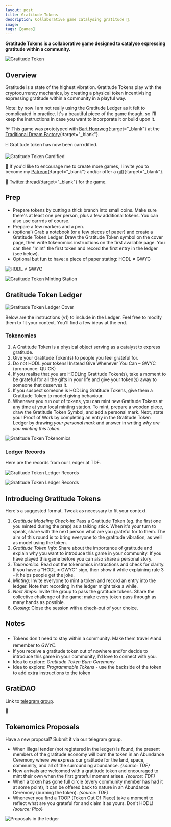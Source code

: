 ```yaml
---
layout: post
title: Gratitude Tokens
description: Collaborative game catalysing gratitude 💜.
image: 
tags: [games]
---
```


**Gratitude Tokens is a collaborative game designed to catalyse expressing gratitude within a community.**

![Gratitude Token](/assets/gratitude-token.jpg)

## Overview
Gratitude is a state of the highest vibration. Gratitude Tokens play with the cryptocurrency mechanics, by creating a physical token incentivising expressing gratitude within a community in a playful way.

Note: by now I am not really using the Gratitude Ledger as it felt to complicated in practice. It's a beautiful piece of the game though, so I'll keep the instructions in case you want to incorporate it or build upon it.

☀️ This game was prototyped with [Bart Hoorweg](https://www.linkedin.com/in/bart-hoorweg){:target="_blank"} at the [Traditional Dream Factory](https://traditionaldreamfactory.com){:target="_blank"}.

🃏 Gratitude token has now been carrrdified.

![Gratitude Token Cardified](/assets/gratitude-token-cardified.jpg)

🌱 If you'd like to encourage me to create more games, I invite you to become my [Patreon](https://patreon.com/michalkorzonek){:target="_blank"} and/or offer a [gift](/gift){:target="_blank"}.

🐥 [Twitter thread](https://twitter.com/michalkorzonek/status/1507047355291471890?s=21){:target="_blank"} for the game.

## Prep
- Prepare tokens by cutting a thick branch into small coins. Make sure there's at least one per person, plus a few additional tokens. You can also use carrrds of course.
- Prepare a few markers and a pen.
- (optional) Grab a notebook (or a few pieces of paper) and create a Gratitude Token Ledger. Draw the Gratitude Token symbol on the cover page, then write tokenomics instructions on the first available page. You can then "mint" the first token and record the first entry in the ledger (see below).
- Optional but fun to have: a piece of paper stating: HODL ≠ GWYC

![HODL ≠ GWYC](/assets/hodl-gwyc.jpg)

![Gratitude Token Minting Station](/assets/gratitude-token-mining-station.jpg)

## Gratitude Token Ledger
![Gratitude Token Ledger Cover](/assets/gratitude-token-ledger-cover.jpg)

Below are the instructions (v1) to include in the Ledger. Feel free to modify them to fit your context. You'll find a few ideas at the end.

### Tokenomics
1. A Gratitude Token is a physical object serving as a catalyst to express gratitude.
2. Give your Gratitude Token(s) to people you feel grateful for.
3. Do not HODL your tokens! Instead Give Whenever You Can – GWYC (pronounce: QUICK)
4. If you realise that you are HODLing Gratitude Token(s), take a moment to be grateful for all the gifts in your life and give your token(s) away to someone that deserves it.
5. If you suspect someone is HODLing Gratitude Tokens, give them a Gratitude Token to model giving behaviour.
6. Whenever you run out of tokens, you can mint new Gratitude Tokens at any time at your local minting station. To mint, prepare a wooden piece, draw the Gratitude Token Symbol, and add a personal mark. Next, state your Proof of Work by completing an entry in the Gratitude Token Ledger by drawing *your personal mark* and answer in writing *why are you minting this token.*

![Gratitude Token Tokenomics](/assets/gratitude-token-tokenomics.jpg)

### Ledger Records
Here are the records from our Ledger at TDF.

![Gratitude Token Ledger Records](/assets/gratitude-token-ledger-record1.jpg)

![Gratitude Token Ledger Records](/assets/gratitude-token-ledger-record2.jpg)

## Introducing Gratitude Tokens 
Here's a suggested format. Tweak as necessary to fit your context.

1. *Gratitude Modeling Check-in*: Pass a Gratitude Token (eg. the first one you minted during the prep) as a talking stick. When it's your turn to speak, share with the next person what are you grateful for to them. The aim of this round is to bring everyone to the gratitude vibration, as well as model using the token.
2. *Gratitude Token Info*: Share about the importance of gratitude and explain why you want to introduce this game in your community. If you have played this game before you can also share a personal story.
3. *Tokenomics*: Read out the tokenomics instructions and check for clarity. If you have a "HODL ≠ GWYC" sign, then show it while explaining rule 3 - it helps people get the joke.
4. *Minting*: Invite everyone to mint a token and record an entry into the ledger. Note that recording in the ledger might take a while.
5. *Next Steps*: Invite the group to pass the gratitude tokens. Share the collective challenge of the game: make every token pass through as many hands as possible.
6. *Closing*: Close the session with a check-out of your choice.

## Notes
- Tokens don't need to stay within a community. Make them travel ⛵️and remember to *GWYC*.
- If you receive a gratitude token out of nowhere and/or decide to introduce this game in your community, I'd love to connect with you.
- Idea to explore: *Gratitude Token Burn Ceremony*
- Idea to explore: *Programmable Tokens* - use the backside of the token to add extra instructions to the token

## GratiDAO
Link to [telegram group](https://t.me/+kCHKLHRlh3UyYTg0).

💜

## Tokenomics Proposals
Have a new proposal? Submit it via our telegram group.

- When illegal tender (not registered in the ledger) is found, the present members of the gratitude economy will burn the token in an Abundance Ceremony where we express our gratitude for the land, space, community, and all of the surrounding abundance. *{source: TDF}*
- New arrivals are welcomed with a gratitude token and encouraged to mint their own when the first grateful moment arises. *{source: TDF}*
- When a token has gone full circle (every community member has had it at some point), it can be offered back to nature in an Abundance Ceremony (burning the token). *{source: TDF}*
- Whenever you find a TOOP (Token Out Of Place) take a moment to reflect what are you grateful for and claim it as yours. Don't HODL! *{source: Pico}*

![Proposals in the ledger](/assets/abundance-ceremony-proposal.jpg)